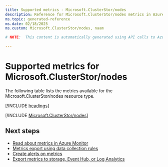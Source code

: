 ```yaml
---
title: Supported metrics - Microsoft.ClusterStor/nodes
description: Reference for Microsoft.ClusterStor/nodes metrics in Azure Monitor.
ms.topic: generated-reference
ms.date: 02/18/2025
ms.custom: Microsoft.ClusterStor/nodes, naam

# NOTE:  This content is automatically generated using API calls to Azure. Any edits made on these files will be overwritten in the next run of the script. 

---
```


  
# Supported metrics for Microsoft.ClusterStor/nodes
  
The following table lists the metrics available for the Microsoft.ClusterStor/nodes resource type.  
  
  
[!INCLUDE [headings](~/reusable-content/ce-skilling/azure/includes/azure-monitor/reference/metrics/metrics-headings.md)]  
  
 

[!INCLUDE [Microsoft.ClusterStor/nodes](~/reusable-content/ce-skilling/azure/includes/azure-monitor/reference/metrics/microsoft-clusterstor-nodes-metrics-include.md)]  



## Next steps

- [Read about metrics in Azure Monitor](/azure/azure-monitor/data-platform)
- [Metrics export using data collection rules](/azure/azure-monitor/essentials/data-collection-metrics)
- [Create alerts on metrics](/azure/azure-monitor/alerts/alerts-overview)
- [Export metrics to storage, Event Hub, or Log Analytics](/azure/azure-monitor/essentials/platform-logs-overview)
